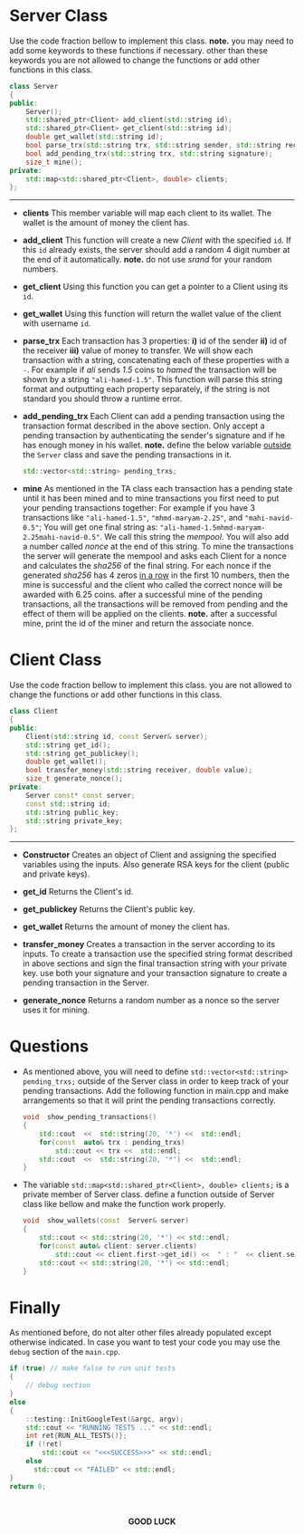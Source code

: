 # Server Class
Use the code fraction bellow to implement this class. **note.** you may need to add some keywords to these functions if necessary. other than these keywords you are not allowed to change the functions or add other functions in this class.
```cpp
class Server
{
public:
	Server();
	std::shared_ptr<Client> add_client(std::string id);
	std::shared_ptr<Client> get_client(std::string id);
	double get_wallet(std::string id);
	bool parse_trx(std::string trx, std::string sender, std::string receiver, double value);
	bool add_pending_trx(std::string trx, std::string signature);
	size_t mine();
private:
	std::map<std::shared_ptr<Client>, double> clients;
};
```

---

- **clients**
This member variable will map each client to its wallet. The wallet is the amount of money the client has.

 - **add_client**
This function will create a new *Client* with the specified `id`. If this `id` already exists, the server should add a random 4 digit number at the end of it automatically.
**note.** do not use *srand* for your random numbers.


 - **get_client**
Using this function you can get a pointer to a Client using its `id`.


 - **get_wallet**
Using this function will return the wallet value of the client with username `id`.


 - **parse_trx**
Each transaction has 3 properties: **i)** id of the sender **ii)** id of the receiver **iii)** value of money to transfer.
We will show each transaction with a string, concatenating each of these properties with a `-`. For example if *ali* sends *1.5* coins to *hamed* the transaction will be shown by a string `"ali-hamed-1.5"`.
This function will parse this string format and outputting each property separately, if the string is not standard you should throw a runtime error.

- **add_pending_trx**
Each Client  can add a pending transaction using the transaction format described in the above section.
Only accept a pending transaction by authenticating the sender's signature and if he has enough money in his wallet.
**note.** define the below variable <ins>outside</ins> the `Server` class and save the pending transactions in it.
	```cpp
	std::vector<std::string> pending_trxs;
	```
		

- **mine**
As mentioned in the TA class each transaction has a pending state until it has been mined and to mine transactions you first need to put your pending transactions together:
For example if you have 3 transactions like `"ali-hamed-1.5"`, `"mhmd-maryam-2.25"`, and `"mahi-navid-0.5"`; You will get one final string as: `"ali-hamed-1.5mhmd-maryam-2.25mahi-navid-0.5"`. We call this string the *mempool*.
You will also add a number called *nonce* at the end of this string. To mine the transactions the server will generate the mempool and asks each Client for a nonce and calculates the *sha256* of the final string. For each nonce if the generated *sha256* has 4 zeros <ins>in a row</ins> in the first 10 numbers, then the mine is successful and the client who called the correct nonce will be awarded with 6.25 coins.
after a successful mine of the pending transactions, all the transactions will be removed from pending and the effect of them will be applied on the clients.
**note.** after a successful mine, print the id of the miner and return the associate nonce.



# Client Class
Use the code fraction bellow to implement this class. you are not allowed to change the functions or add other functions in this class.
```cpp
class Client
{
public:
	Client(std::string id, const Server& server);
	std::string get_id();
	std::string get_publickey();
	double get_wallet();
	bool transfer_money(std::string receiver, double value);
	size_t generate_nonce();
private:
	Server const* const server;
	const std::string id;
	std::string public_key;
	std::string private_key;
};
```

---

- **Constructor**
Creates an object of Client and assigning the specified variables using the inputs. Also generate RSA keys for the client (public and private keys).


- **get_id**
Returns the Client's id.


- **get_publickey**
Returns the Client's public key.


- **get_wallet**
Returns the amount of money the client has.


- **transfer_money**
Creates a transaction in the server according to its inputs. To create a transaction use the specified string format described in above sections and sign the final transaction string with your private key. use both your signature and your transaction signature to create a pending transaction in the Server.


 - **generate_nonce**
Returns a random number as a nonce so the server uses it for mining.
 
 
# Questions
- As mentioned above, you will need to define `std::vector<std::string> pending_trxs;` outside of the Server class in order to keep track of your pending transactions. Add the following function in main.cpp and make arrangements so that it will print the pending transactions correctly.

	```cpp
	void  show_pending_transactions()
	{
		std::cout  <<  std::string(20, '*') <<  std::endl;
		for(const  auto& trx : pending_trxs)
			std::cout << trx <<  std::endl;
		std::cout  <<  std::string(20, '*') <<  std::endl;
	}
	```

- The variable `std::map<std::shared_ptr<Client>, double> clients;` is a private member of Server class. define a function outside of Server class like bellow and make the function work properly.
	```cpp
	void  show_wallets(const  Server& server)
	{
		std::cout << std::string(20, '*') << std::endl;
		for(const auto& client: server.clients)
			std::cout << client.first->get_id() <<  " : "  << client.second << std::endl;
		std::cout << std::string(20, '*') << std::endl;
	}
	```
# Finally
As mentioned before, do not alter other files already populated except otherwise indicated. In case you want to test your code you may use the `debug` section of the `main.cpp`.

```cpp
if (true) // make false to run unit tests  
{ 
	// debug section 
}  
else  
{  
	::testing::InitGoogleTest(&argc, argv);  
	std::cout << "RUNNING TESTS ..." << std::endl;  
	int ret{RUN_ALL_TESTS()};  
	if (!ret)  
		std::cout << "<<<SUCCESS>>>" << std::endl;  
	else  
	  std::cout << "FAILED" << std::endl;  
}  
return 0;
```
<br/>
<p  align="center"> <b>GOOD LUCK</b> </p>
